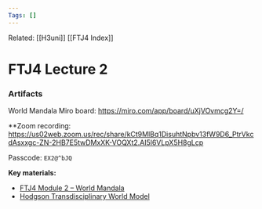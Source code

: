 ```yaml
---
Tags: []
---
```

Related: [[H3uni]] [[FTJ4 Index]]
# FTJ4 Lecture 2

### Artifacts
World Mandala Miro board: https://miro.com/app/board/uXjVOvmcg2Y=/

**Zoom recording:  
https://us02web.zoom.us/rec/share/kCt9MlBq1DisuhtNpbv13fW9D6_PtrVkcdAsxxgc-ZN-2HB7E5twDMxXK-VOQXt2.AI5l6VLpX5H8gLcp

Passcode: `EX2@^bJQ`

**Key materials:**

-   [FTJ4 Module 2 – World Mandala](https://www.h3uni.org/wp-content/uploads/2022/06/FTJ4-Module-2a.pptx)
-   [Hodgson Transdisciplinary World Model](https://www.h3uni.org/wp-content/uploads/2022/06/Hodgson-Transdisciplinary-World-Model-3.pdf)